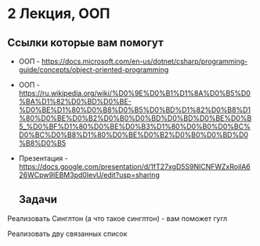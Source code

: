# 2 Лекция, ООП


## Ссылки которые вам помогут

* ООП - https://docs.microsoft.com/en-us/dotnet/csharp/programming-guide/concepts/object-oriented-programming
* ООП - https://ru.wikipedia.org/wiki/%D0%9E%D0%B1%D1%8A%D0%B5%D0%BA%D1%82%D0%BD%D0%BE-%D0%BE%D1%80%D0%B8%D0%B5%D0%BD%D1%82%D0%B8%D1%80%D0%BE%D0%B2%D0%B0%D0%BD%D0%BD%D0%BE%D0%B5_%D0%BF%D1%80%D0%BE%D0%B3%D1%80%D0%B0%D0%BC%D0%BC%D0%B8%D1%80%D0%BE%D0%B2%D0%B0%D0%BD%D0%B8%D0%B5
* Презентация - https://docs.google.com/presentation/d/1fT27xgD5S9NlCNFWZxRojlA626WCpw9IEBM3pd0IevU/edit?usp=sharing

  ## Задачи

Реализовать Синглтон (а что такое синглтон) - вам поможет гугл

Реализовать дву связанных список
